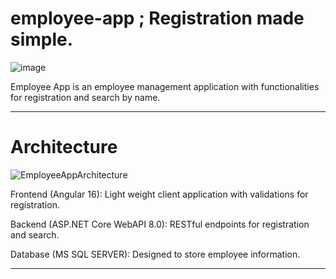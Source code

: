 # employee-app ; Registration made simple.

![image](https://github.com/muhammadzmuneer/employee-app/assets/82236699/2fae1ed0-430c-43b3-96f1-277de5cf706f)

Employee App is an employee management application with functionalities for registration and search by name.

*****************************************************************************************************************


# Architecture
![EmployeeAppArchitecture](https://github.com/muhammadzmuneer/employee-app/assets/82236699/82169c9f-461a-4425-9fa4-565933e6761c)

Frontend (Angular 16):
Light weight client application with validations for registration.

Backend (ASP.NET Core WebAPI 8.0):
RESTful endpoints for registration and search.

Database (MS SQL SERVER):
Designed to store employee information.
******************************************************************************************************************
